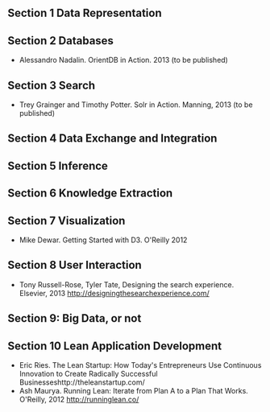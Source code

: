 ## Section 1 Data Representation

## Section 2 Databases

* Alessandro Nadalin. OrientDB in Action. 2013 (to be published)


## Section 3 Search

* Trey Grainger and Timothy Potter. Solr in Action. Manning, 2013 (to be published)

## Section 4 Data Exchange and Integration

## Section 5 Inference

## Section 6 Knowledge Extraction

## Section 7 Visualization

* Mike Dewar. Getting Started with D3.  O'Reilly 2012

## Section 8 User Interaction

* Tony Russell-Rose, Tyler Tate, Designing the search experience. Elsevier, 2013 http://designingthesearchexperience.com/

## Section 9: Big Data, or not

## Section 10 Lean Application Development 

* Eric Ries. The Lean Startup: How Today's Entrepreneurs Use Continuous Innovation to Create Radically Successful Businesseshttp://theleanstartup.com/
* Ash Maurya. Running Lean: Iterate from Plan A to a Plan That Works. O'Reilly, 2012 http://runninglean.co/

